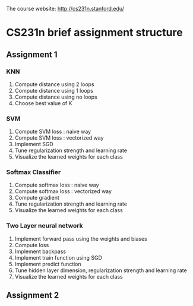 The course website: http://cs231n.stanford.edu/


# CS231n brief assignment structure

## Assignment 1
### KNN
1. Compute distance using 2 loops
2. Compute distance using 1 loops
3. Compute distance using no loops
4. Choose best value of K

### SVM
1. Compute SVM loss : naive way
2. Compute SVM loss : vectorized way
3. Implement SGD
4. Tune regularization strength and learning rate
5. Visualize the learned weights for each class


### Softmax Classifier
1. Compute softmax loss : naive way
2. Compute softmax loss : vectorized way
3. Compute gradient
4. Tune regularization strength and learning rate
5. Visualize the learned weights for each class


### Two Layer neural network
1. Implement forward pass using the weights and biases
2. Compute loss
3. Implement backpass
4. Implement train function using SGD
5. Implement predict function
6. Tune hidden layer dimension, regularization strength and learning rate
7. Visualize the learned weights for each class




## Assignment 2